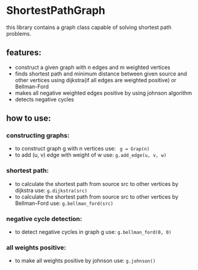 # ShortestPathGraph
this library contains a graph class capable of solving shortest path problems.
## features:
* construct a given graph with n edges and m weighted vertices
* finds shortest path and minimum distance between given source and other vertices using dijkstra(if all edges are weighted positive) or Bellman-Ford
* makes all negative weighted edges positive by using johnson algorithm
* detects negative cycles 

## how to use:
### constructing graphs:
* to construct graph g with n vertices use: 
` g = Grap(n)`
* to add (u, v) edge with weight of w use:
`g.add_edge(u, v, w)`
### shortest path:
* to calculate the shortest path from source src to other vertices by dijkstra use:
`g.dijkstra(src)`
* to calculate the shortest path from source src to other vertices by Bellman-Ford use:
`g.bellman_ford(src)`
### negative cycle detection:
* to detect negative cycles in graph g use:
`g.bellman_ford(0, 0)`
### all weights positive:
* to make all weights positive by johnson use:
`g.johnson()`
